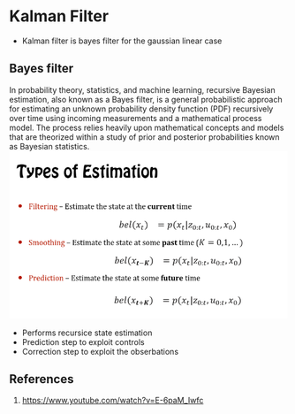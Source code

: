 # Kalman Filter
- Kalman filter is bayes filter for the gaussian linear case
## Bayes filter
In probability theory, statistics, and machine learning, recursive Bayesian estimation, also known as a Bayes filter, is a general probabilistic approach for estimating an unknown probability density function (PDF) recursively over time using incoming measurements and a mathematical process model. The process relies heavily upon mathematical concepts and models that are theorized within a study of prior and posterior probabilities known as Bayesian statistics. 
![alt text](2024-02-11_21:16:46.png)

- Performs recursice state estimation
- Prediction step to exploit controls 
- Correction step to exploit the obserbations

## References 
1. <https://www.youtube.com/watch?v=E-6paM_Iwfc>